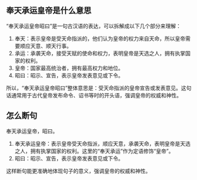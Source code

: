 ## 奉天承运皇帝是什么意思

“奉天承运皇帝昭曰”是一句古汉语的表达，可以拆解成以下几个部分来理解：

1. 奉天：表示皇帝是受天命指派的，他们认为皇帝的权力来自天命，所以皇帝需要顺应天意、顺天行事。
2. 承运：承袭天命，接受天赋的使命和权力，表明皇帝是天选之人，拥有执掌国家的权利。
3. 皇帝：国家最高统治者，拥有最高权力和地位。
4. 昭曰：昭示、宣告，表示皇帝发表意见或下令。

所以，“奉天承运皇帝昭曰”整体意思是：受天命指派的皇帝宣告或发表意见。这句话通常用于古代皇帝发布命令、诏书等时的开头语，强调皇帝的权威和神性。

## 怎么断句

奉天承运皇帝，昭曰。

1. 奉天承运皇帝：表示皇帝受天命指派，顺应天意，承袭天命，表明皇帝是天选之人，拥有执掌国家的权利。这里的“奉天承运”作为定语修饰“皇帝”。
2. 昭曰：昭示、宣告，表示皇帝发表意见或下令。

这样断句能更准确地体现句子的意义，强调皇帝的权威和神性。
